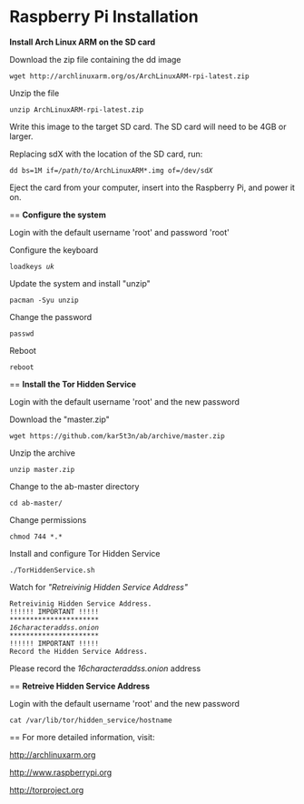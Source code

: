 Raspberry Pi Installation
==
<b>Install Arch Linux ARM on the SD card</b>

Download the zip file containing the dd image

<pre><code>wget http://archlinuxarm.org/os/ArchLinuxARM-rpi-latest.zip</code></pre>

Unzip the file

<pre><code>unzip ArchLinuxARM-rpi-latest.zip</code></pre>

Write this image to the target SD card. The SD card will need to be 4GB or larger.

Replacing sdX with the location of the SD card, run:

<pre><code>dd bs=1M if=<i>/path/to/</i>ArchLinuxARM*.img of=/dev/sd<i>X</i></code></pre>

Eject the card from your computer, insert into the Raspberry Pi, and power it on.

==
<b>Configure the system</b>

Login with the default username 'root' and password 'root'

Configure the keyboard

<pre><code>loadkeys <i>uk</i></code></pre>

Update the system and install "unzip"

<pre><code>pacman -Syu unzip</code></pre>

Change the password

<pre><code>passwd</code></pre>

Reboot

<pre><code>reboot</code></pre>

==
<b>Install the Tor Hidden Service</b>

Login with the default username 'root' and the new password

Download the "master.zip"

<pre><code>wget https://github.com/kar5t3n/ab/archive/master.zip</code></pre>

Unzip the archive

<pre><code>unzip master.zip</code></pre>

Change to the ab-master directory

<pre><code>cd ab-master/</code></pre>

Change permissions

<pre><code>chmod 744 *.*</code></pre>

Install and configure Tor Hidden Service

<pre><code>./TorHiddenService.sh</code></pre>

Watch for <i>"Retreivinig Hidden Service Address"</i>

<pre><code>Retreivinig Hidden Service Address.
!!!!!! IMPORTANT !!!!!
**********************
<i>16characteraddss.onion</i>
**********************
!!!!!! IMPORTANT !!!!!
Record the Hidden Service Address.
</code></pre>

Please record the <i>16characteraddss.onion</i> address

==
<b>Retreive Hidden Service Address</b>

Login with the default username 'root' and the new password

<pre><code>cat /var/lib/tor/hidden_service/hostname</code></pre>

==
For more detailed information, visit:

http://archlinuxarm.org

http://www.raspberrypi.org

http://torproject.org

<pre><code></code></pre>



